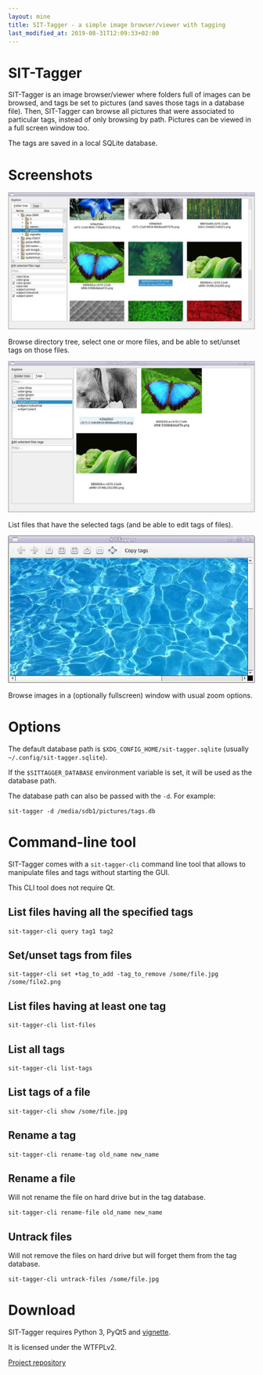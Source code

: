 ```yaml
---
layout: mine
title: SIT-Tagger - a simple image browser/viewer with tagging
last_modified_at: 2019-08-31T12:09:33+02:00
---
```


# SIT-Tagger

SIT-Tagger is an image browser/viewer where folders full of images can be browsed, and tags be set to pictures (and saves those tags in a database file).
Then, SIT-Tagger can browse all pictures that were associated to particular tags, instead of only browsing by path.
Pictures can be viewed in a full screen window too.

The tags are saved in a local SQLite database.

# Screenshots

![File browser](shot-dirview.jpg)

Browse directory tree, select one or more files, and be able to set/unset tags on those files.

![Tag browser](shot-tagview.jpg)

List files that have the selected tags (and be able to edit tags of files).

![Picture view](shot-pic.jpg)

Browse images in a (optionally fullscreen) window with usual zoom options.

# Options

The default database path is `$XDG_CONFIG_HOME/sit-tagger.sqlite` (usually `~/.config/sit-tagger.sqlite`).

If the `$SITTAGGER_DATABASE` environment variable is set, it will be used as the database path.

The database path can also be passed with the `-d`. For example:

	sit-tagger -d /media/sdb1/pictures/tags.db

# Command-line tool

SIT-Tagger comes with a `sit-tagger-cli` command line tool that allows to manipulate files and tags without starting the GUI.

This CLI tool does not require Qt.

## List files having all the specified tags

	sit-tagger-cli query tag1 tag2

## Set/unset tags from files

	sit-tagger-cli set +tag_to_add -tag_to_remove /some/file.jpg /some/file2.png

## List files having at least one tag

	sit-tagger-cli list-files

## List all tags

	sit-tagger-cli list-tags

## List tags of a file

	sit-tagger-cli show /some/file.jpg

## Rename a tag

	sit-tagger-cli rename-tag old_name new_name

## Rename a file

Will not rename the file on hard drive but in the tag database.

	sit-tagger-cli rename-file old_name new_name

## Untrack files

Will not remove the files on hard drive but will forget them from the tag database.

	sit-tagger-cli untrack-files /some/file.jpg

# Download

SIT-Tagger requires Python 3, PyQt5 and [vignette](https://pypi.org/project/vignette/).

It is licensed under the WTFPLv2.

[Project repository](https://github.com/hydrargyrum/sit-tagger)

